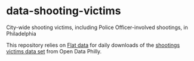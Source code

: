 # data-shooting-victims

City-wide shooting victims, including Police Officer-involved shootings, in Philadelphia

This repository relies on [Flat data](https://octo.github.com/projects/flat-data) for daily
downloads of the [shootings victims data set](https://www.opendataphilly.org/dataset/shooting-victims) from Open Data Philly.
